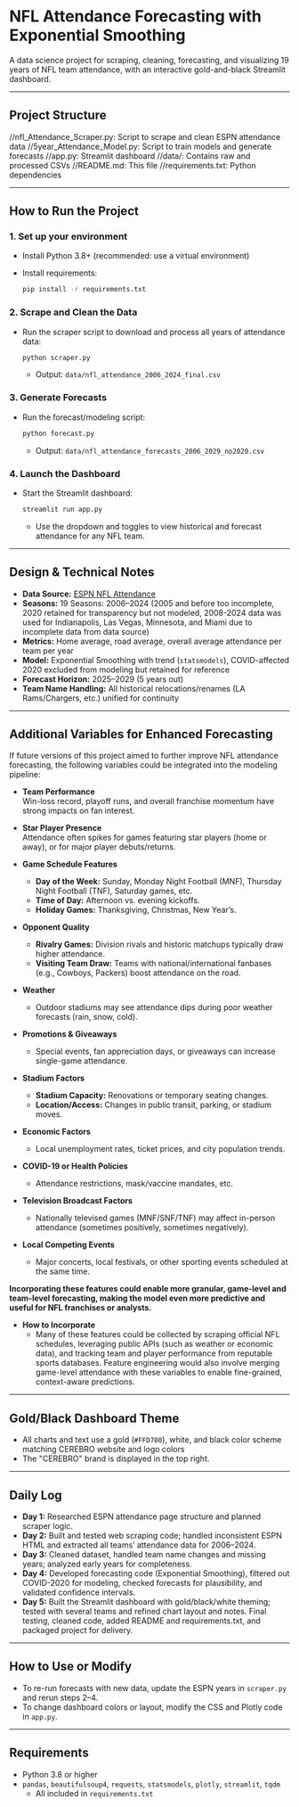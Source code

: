 # NFL Attendance Forecasting with Exponential Smoothing

A data science project for scraping, cleaning, forecasting, and visualizing 19 years of NFL team attendance, with an interactive gold-and-black Streamlit dashboard.

---

## **Project Structure**

//nfl_Attendance_Scraper.py: Script to scrape and clean ESPN attendance data
//5year_Attendance_Model.py: Script to train models and generate forecasts
//app.py: Streamlit dashboard
//data/: Contains raw and processed CSVs
//README.md: This file
//requirements.txt: Python dependencies

---

## **How to Run the Project**

### **1. Set up your environment**

- Install Python 3.8+ (recommended: use a virtual environment)
- Install requirements:

    ```bash
    pip install -r requirements.txt
    ```

### **2. Scrape and Clean the Data**

- Run the scraper script to download and process all years of attendance data:
    ```bash
    python scraper.py
    ```
    - Output: `data/nfl_attendance_2006_2024_final.csv`

### **3. Generate Forecasts**

- Run the forecast/modeling script:
    ```bash
    python forecast.py
    ```
    - Output: `data/nfl_attendance_forecasts_2006_2029_no2020.csv`

### **4. Launch the Dashboard**

- Start the Streamlit dashboard:
    ```bash
    streamlit run app.py
    ```
    - Use the dropdown and toggles to view historical and forecast attendance for any NFL team.

---

## **Design & Technical Notes**

- **Data Source:** [ESPN NFL Attendance](https://www.espn.com/nfl/attendance/_/year/2024)
- **Seasons:** 19 Seasons: 2006–2024 (2005 and before too incomplete, 2020 retained for transparency but not modeled, 2008-2024 data was used for Indianapolis, Las Vegas, Minnesota, and Miami due to incomplete data from data source)
- **Metrics:** Home average, road average, overall average attendance per team per year
- **Model:** Exponential Smoothing with trend (`statsmodels`), COVID-affected 2020 excluded from modeling but retained for reference
- **Forecast Horizon:** 2025–2029 (5 years out)
- **Team Name Handling:** All historical relocations/renames (LA Rams/Chargers, etc.) unified for continuity

---

## Additional Variables for Enhanced Forecasting

If future versions of this project aimed to further improve NFL attendance forecasting, the following variables could be integrated into the modeling pipeline:

- **Team Performance**  
  Win-loss record, playoff runs, and overall franchise momentum have strong impacts on fan interest.

- **Star Player Presence**  
  Attendance often spikes for games featuring star players (home or away), or for major player debuts/returns.

- **Game Schedule Features**
  - **Day of the Week:** Sunday, Monday Night Football (MNF), Thursday Night Football (TNF), Saturday games, etc.
  - **Time of Day:** Afternoon vs. evening kickoffs.
  - **Holiday Games:** Thanksgiving, Christmas, New Year’s.

- **Opponent Quality**
  - **Rivalry Games:** Division rivals and historic matchups typically draw higher attendance.
  - **Visiting Team Draw:** Teams with national/international fanbases (e.g., Cowboys, Packers) boost attendance on the road.

- **Weather**
  - Outdoor stadiums may see attendance dips during poor weather forecasts (rain, snow, cold).

- **Promotions & Giveaways**
  - Special events, fan appreciation days, or giveaways can increase single-game attendance.

- **Stadium Factors**
  - **Stadium Capacity:** Renovations or temporary seating changes.
  - **Location/Access:** Changes in public transit, parking, or stadium moves.

- **Economic Factors**
  - Local unemployment rates, ticket prices, and city population trends.

- **COVID-19 or Health Policies**
  - Attendance restrictions, mask/vaccine mandates, etc.

- **Television Broadcast Factors**
  - Nationally televised games (MNF/SNF/TNF) may affect in-person attendance (sometimes positively, sometimes negatively).

- **Local Competing Events**
  - Major concerts, local festivals, or other sporting events scheduled at the same time.

**Incorporating these features could enable more granular, game-level and team-level forecasting, making the model even more predictive and useful for NFL franchises or analysts.**

- **How to Incorporate**
  - Many of these features could be collected by scraping official NFL schedules, leveraging public APIs (such as weather or economic data), and tracking team and player performance from reputable sports databases. Feature engineering would also involve merging game-level attendance with these variables to enable fine-grained, context-aware predictions.

---

## **Gold/Black Dashboard Theme**

- All charts and text use a gold (`#FFD700`), white, and black color scheme matching CEREBRO website and logo colors
- The "CEREBRO" brand is displayed in the top right.

---

## **Daily Log**

- **Day 1:** Researched ESPN attendance page structure and planned scraper logic.
- **Day 2:** Built and tested web scraping code; handled inconsistent ESPN HTML and extracted all teams’ attendance data for 2006–2024.
- **Day 3:** Cleaned dataset, handled team name changes and missing years; analyzed early years for completeness.
- **Day 4:** Developed forecasting code (Exponential Smoothing), filtered out COVID-2020 for modeling, checked forecasts for plausibility, and validated confidence intervals.
- **Day 5:** Built the Streamlit dashboard with gold/black/white theming; tested with several teams and refined chart layout and notes. Final testing, cleaned code, added README and requirements.txt, and packaged project for delivery.

---

## **How to Use or Modify**

- To re-run forecasts with new data, update the ESPN years in `scraper.py` and rerun steps 2–4.
- To change dashboard colors or layout, modify the CSS and Plotly code in `app.py`.

---

## **Requirements**

- Python 3.8 or higher
- `pandas`, `beautifulsoup4`, `requests`, `statsmodels`, `plotly`, `streamlit`, `tqdm`
  - All included in `requirements.txt`


